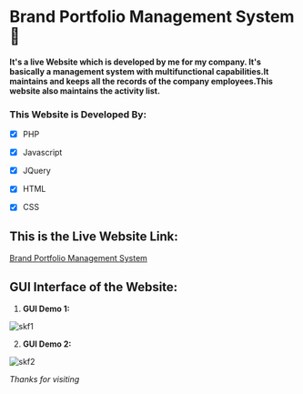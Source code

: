 # Brand Portfolio Management System :office:

#### It's a live Website which is developed by me for my company. It's basically a management system with multifunctional capabilities.It maintains and keeps all the records of the company employees.This website also maintains the activity list.

### This Website is Developed By:

- [x] PHP
- [x] Javascript
- [x] JQuery
- [x] HTML
- [x] CSS


## This is the Live Website Link:
[Brand Portfolio Management System](http://skfmis.com/Portfolio/index.php)

## GUI Interface of the Website:

1. **GUI Demo 1:**

![skf1](https://user-images.githubusercontent.com/41693796/115128538-4865b000-a000-11eb-8e43-13b96514bdb3.JPG)

2. **GUI Demo 2:**

![skf2](https://user-images.githubusercontent.com/41693796/115128575-937fc300-a000-11eb-96c8-6a169b7a6f44.JPG)


*Thanks for visiting*